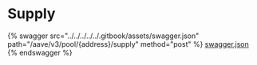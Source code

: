 # Supply

{% swagger src="../../../../../.gitbook/assets/swagger.json" path="/aave/v3/pool/{address}/supply" method="post" %}
[swagger.json](../../../../../.gitbook/assets/swagger.json)
{% endswagger %}

